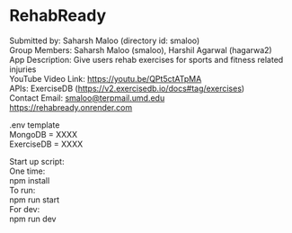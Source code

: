 # RehabReady
Submitted by: Saharsh Maloo (directory id: smaloo)  
Group Members: Saharsh Maloo (smaloo), Harshil Agarwal (hagarwa2)  
App Description: Give users rehab exercises for sports and fitness related injuries  
YouTube Video Link: https://youtu.be/QPt5ctATpMA  
APIs: ExerciseDB (https://v2.exercisedb.io/docs#tag/exercises)  
Contact Email:  smaloo@terpmail.umd.edu  
https://rehabready.onrender.com

.env template  
MongoDB = XXXX  
ExerciseDB = XXXX  
  
Start up script:  
One time:  
npm install  
To run:  
npm run start  
For dev:  
npm run dev
